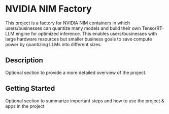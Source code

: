 # NVIDIA NIM Factory
This project is a factory for NVIDIA NIM containers in which users/businesses can quantize many models and build their own TensorRT-LLM engine for optimized inference. This enables users/businesses with large hardware resources but smaller business goals to save compute power by quantizing LLMs into different sizes. 

## Description
Optional section to provide a more detailed overview of the project.

## Getting Started
Optional section to summarize important steps and how to use the project & apps in the project

